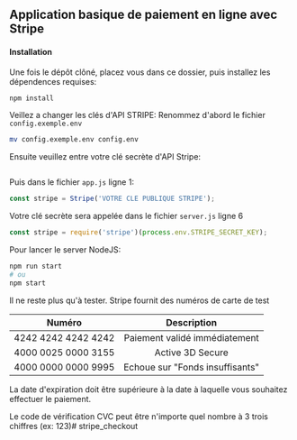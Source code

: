 ## Application basique de paiement en ligne avec Stripe

#### Installation
Une fois le dépôt clôné, placez vous dans ce dossier, puis installez les dépendences requises:
```sh
npm install
```

Veillez a changer les clés d'API STRIPE:
Renommez d'abord le fichier ```config.exemple.env```
```sh
mv config.exemple.env config.env
```
Ensuite veuillez entre votre clé secrète d'API Stripe:
```STRIPE_SECRET_KEY=<YOUR SECRET STRIPE KEY>
```
Puis dans le fichier ```app.js``` ligne 1:
```js
const stripe = Stripe('VOTRE CLE PUBLIQUE STRIPE');
```
Votre clé secrète sera appelée dans le fichier ```server.js``` ligne 6
```js
const stripe = require('stripe')(process.env.STRIPE_SECRET_KEY);
```

Pour lancer le server NodeJS:
```sh
npm run start
# ou 
npm start
```

Il ne reste plus qu'à tester. Stripe fournit des numéros de carte de test

|       Numéro        |           Description           |
| :-----------------: | :-----------------------------: |
| 4242 4242 4242 4242 |  Paiement validé immédiatement  |
| 4000 0025 0000 3155 |        Active 3D Secure         |
| 4000 0000 0000 9995 | Echoue sur "Fonds insuffisants" |

La date d'expiration doit être supérieure à la date à laquelle vous souhaitez effectuer le paiement.

Le code de vérification CVC peut être n'importe quel nombre à 3 trois chiffres (ex: 123)# stripe_checkout
